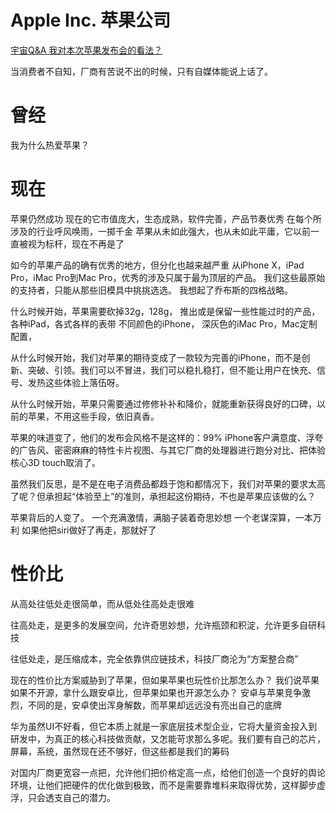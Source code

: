  # Apple Inc. 苹果公司
 
 [宇宙Q&A 我对本次苹果发布会的看法？](https://www.bilibili.com/video/av68415568)

当消费者不自知，厂商有苦说不出的时候，只有自媒体能说上话了。

# 曾经

我为什么热爱苹果？



# 现在

苹果仍然成功
现在的它市值庞大，生态成熟，软件完善，产品节奏优秀
在每个所涉及的行业呼风唤雨，一掷千金
苹果从未如此强大，也从未如此平庸，它以前一直被视为标杆，现在不再是了

如今的苹果产品的确有优秀的地方，但分化也越来越严重
从iPhone X，iPad Pro，iMac Pro到Mac Pro，优秀的涉及只属于最为顶层的产品。
我们这些最原始的支持者，只能从那些旧模具中挑挑选选。
我想起了乔布斯的四格战略。

什么时候开始，苹果需要砍掉32g，128g，
推出或是保留一些性能过时的产品，各种iPad，各式各样的表带
不同颜色的iPhone， 深灰色的iMac Pro，Mac定制配置， 

从什么时候开始，我们对苹果的期待变成了一款较为完善的iPhone，而不是创新、突破、引领。我们可以不冒进，我们可以稳扎稳打，但不能让用户在快充、信号、发热这些体验上落伍呀。

从什么时候开始，苹果只需要通过修修补补和降价，就能重新获得良好的口碑，以前的苹果，不用这些手段，依旧真香。

苹果的味道变了，他们的发布会风格不是这样的：99% iPhone客户满意度、浮夸的广告风、密密麻麻的特性卡片视图、与其它厂商的处理器进行跑分对比、把体验核心3D touch取消了。

虽然我们反思，是不是在电子消费品都趋于饱和都情况下，我们对苹果的要求太高了呢？但承担起“体验至上”的准则，承担起这份期待，不也是苹果应该做的么？

苹果背后的人变了。
一个充满激情，满脑子装着奇思妙想
一个老谋深算，一本万利
如果他把siri做好了再走，那就好了


# 性价比

从高处往低处走很简单，而从低处往高处走很难

往高处走，是更多的发展空间，允许奇思妙想，允许瓶颈和积淀，允许更多自研科技

往低处走，是压缩成本，完全依靠供应链技术，科技厂商沦为“方案整合商”

现在的性价比方案威胁到了苹果，但如果苹果也玩性价比那怎么办？
我们说苹果如果不开源，拿什么跟安卓比，但苹果如果也开源怎么办？
安卓与苹果竞争激烈，不同的是，安卓使出浑身解数，而苹果却远远没有亮出自己的底牌

华为虽然UI不好看，但它本质上就是一家底层技术型企业，它将大量资金投入到研发中，为真正的核心科技做贡献，又怎能苛求那么多呢。我们要有自己的芯片，屏幕，系统，虽然现在还不够好，但这些都是我们的筹码

对国内厂商更宽容一点把，允许他们把价格定高一点，给他们创造一个良好的舆论环境，让他们把硬件的优化做到极致，而不是需要靠堆料来取得优势，这样脚步虚浮，只会透支自己的潜力。

